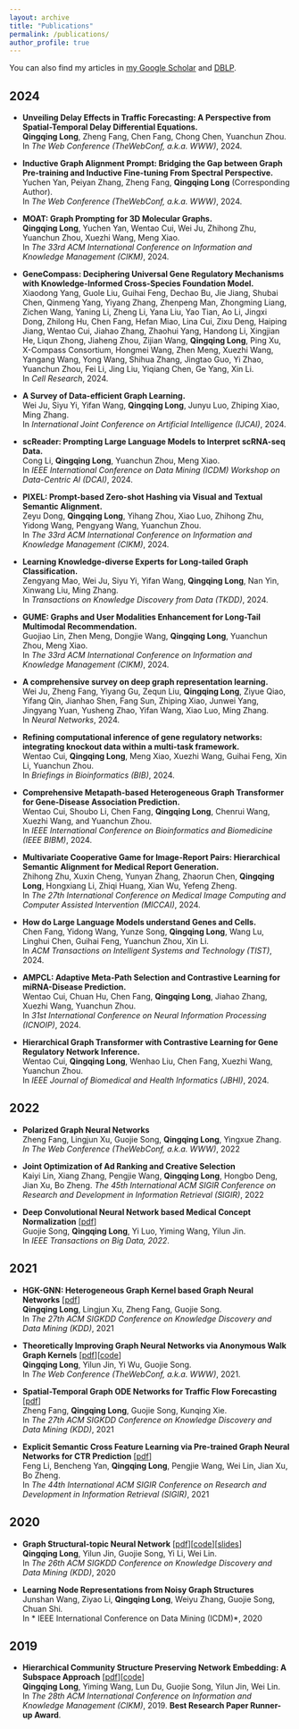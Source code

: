 ```yaml
---
layout: archive
title: "Publications"
permalink: /publications/
author_profile: true
---
```


You can also find my articles in [my Google Scholar](https://scholar.google.com/citations?user=283USTgAAAAJ&hl=zh-CN&oi=ao) and [DBLP](https://dblp.org/pid/251/9514.html). <br>
## 2024
* **Unveiling Delay Effects in Traffic Forecasting: A Perspective from Spatial-Temporal Delay Differential Equations.** <br>
**Qingqing Long**, Zheng Fang, Chen Fang, Chong Chen, Yuanchun Zhou.  <br>In *The Web Conference (TheWebConf, a.k.a. WWW)*, 2024. 

* **Inductive Graph Alignment Prompt: Bridging the Gap between Graph Pre-training and Inductive Fine-tuning From Spectral Perspective.** <br>
Yuchen Yan, Peiyan Zhang, Zheng Fang, **Qingqing Long** (Corresponding Author). <br>In *The Web Conference (TheWebConf, a.k.a. WWW)*, 2024.

* **MOAT: Graph Prompting for 3D Molecular Graphs.** <br>
**Qingqing Long**, Yuchen Yan, Wentao Cui, Wei Ju, Zhihong Zhu, Yuanchun Zhou, Xuezhi Wang, Meng Xiao. <br>In *The 33rd ACM International Conference on Information and Knowledge Management (CIKM)*, 2024.

* **GeneCompass: Deciphering Universal Gene Regulatory Mechanisms with Knowledge-Informed Cross-Species Foundation Model.** <be>
Xiaodong Yang, Guole Liu, Guihai Feng, Dechao Bu, Jie Jiang, Shubai Chen, Qinmeng Yang, Yiyang Zhang, Zhenpeng Man, Zhongming Liang, Zichen Wang, Yaning Li, Zheng Li, Yana Liu, Yao Tian, Ao Li, Jingxi Dong, Zhilong Hu, Chen Fang, Hefan Miao, Lina Cui, Zixu Deng, Haiping Jiang, Wentao Cui, Jiahao Zhang, Zhaohui Yang, Handong Li, Xingjian He, Liqun Zhong, Jiaheng Zhou, Zijian Wang, **Qingqing Long**, Ping Xu, X-Compass Consortium, Hongmei Wang, Zhen Meng, Xuezhi Wang, Yangang Wang, Yong Wang, Shihua Zhang, Jingtao Guo, Yi Zhao, Yuanchun Zhou, Fei Li, Jing Liu, Yiqiang Chen, Ge Yang, Xin Li. <br>In *Cell Research*, 2024.

* **A Survey of Data-efficient Graph Learning.** <br>
Wei Ju, Siyu Yi, Yifan Wang, **Qingqing Long**, Junyu Luo, Zhiping Xiao, Ming Zhang.  <br>In *International Joint Conference on Artificial Intelligence (IJCAI)*, 2024.

* **scReader: Prompting Large Language Models to Interpret scRNA-seq Data.** <br>
Cong Li, **Qingqing Long**, Yuanchun Zhou, Meng Xiao. <br>In *IEEE International Conference on Data Mining (ICDM) Workshop on Data-Centric AI (DCAI)*, 2024. 

* **PIXEL: Prompt-based Zero-shot Hashing via Visual and Textual Semantic Alignment.** <br>
Zeyu Dong, **Qingqing Long**, Yihang Zhou, Xiao Luo, Zhihong Zhu, Yidong Wang, Pengyang Wang, Yuanchun Zhou.  <br>In *The 33rd ACM International Conference on Information and Knowledge Management (CIKM)*, 2024.

* **Learning Knowledge-diverse Experts for Long-tailed Graph Classification.** <br>
Zengyang Mao, Wei Ju, Siyu Yi, Yifan Wang, **Qingqing Long**, Nan Yin, Xinwang Liu, Ming Zhang. <br>In *Transactions on Knowledge Discovery from Data (TKDD)*, 2024.

* **GUME: Graphs and User Modalities Enhancement for Long-Tail Multimodal Recommendation.** <br>
Guojiao Lin, Zhen Meng, Dongjie Wang, **Qingqing Long**, Yuanchun Zhou, Meng Xiao. <br>In *The 33rd ACM International Conference on Information and Knowledge Management (CIKM)*, 2024.

* **A comprehensive survey on deep graph representation learning.** <br>
Wei Ju, Zheng Fang, Yiyang Gu, Zequn Liu, **Qingqing Long**, Ziyue Qiao, Yifang Qin, Jianhao Shen, Fang Sun, Zhiping Xiao, Junwei Yang, Jingyang Yuan, Yusheng Zhao, Yifan Wang, Xiao Luo, Ming Zhang. <br>In *Neural Networks*, 2024.

* **Refining computational inference of gene regulatory networks: integrating knockout data within a multi-task framework.** <br>
Wentao Cui, **Qingqing Long**, Meng Xiao, Xuezhi Wang, Guihai Feng, Xin Li, Yuanchun Zhou. <br>In *Briefings in Bioinformatics (BIB)*, 2024.

* **Comprehensive Metapath-based Heterogeneous Graph Transformer for Gene-Disease  Association Prediction.** <br>
Wentao Cui, Shoubo Li, Chen Fang, **Qingqing Long**, Chenrui Wang, Xuezhi Wang, and Yuanchun Zhou. <br>In *IEEE International Conference on Bioinformatics and Biomedicine (IEEE BIBM)*, 2024.

* **Multivariate Cooperative Game for Image-Report Pairs: Hierarchical Semantic Alignment for Medical Report Generation.** <br>
Zhihong Zhu, Xuxin Cheng, Yunyan Zhang, Zhaorun Chen, **Qingqing Long**, Hongxiang Li, Zhiqi Huang, Xian Wu, Yefeng Zheng. <br>In *The 27th International Conference on Medical Image Computing and Computer Assisted Intervention (MICCAI)*, 2024.

* **How do Large Language Models understand Genes and Cells.** <br>
Chen Fang, Yidong Wang, Yunze Song, **Qingqing Long**, Wang Lu, Linghui Chen, Guihai Feng, Yuanchun Zhou, Xin Li. <br>In *ACM Transactions on Intelligent Systems and Technology (TIST)*, 2024.

* **AMPCL: Adaptive Meta-Path Selection and Contrastive Learning for miRNA-Disease Prediction.** <br>
Wentao Cui, Chuan Hu, Chen Fang, **Qingqing Long**, Jiahao Zhang, Xuezhi Wang, Yuanchun Zhou.  <br>In *31st International Conference on Neural Information Processing (ICNOIP)*, 2024.

* **Hierarchical Graph Transformer with Contrastive Learning for Gene Regulatory Network Inference.** <br>
Wentao Cui, **Qingqing Long**, Wenhao Liu, Chen Fang, Xuezhi Wang, Yuanchun Zhou.  <br>In *IEEE Journal of Biomedical and Health Informatics (JBHI)*, 2024.

## 2022
* **Polarized Graph Neural Networks** <br>
Zheng Fang, Lingjun Xu, Guojie Song, **Qingqing Long**, Yingxue Zhang. <br>*In The Web Conference (TheWebConf, a.k.a. WWW)*, 2022

* **Joint Optimization of Ad Ranking and Creative Selection** <br>
Kaiyi Lin, Xiang Zhang, Pengjie Wang, **Qingqing Long**, Hongbo Deng, Jian Xu, Bo Zheng. *The 45th International ACM SIGIR Conference on Research and Development in Information Retrieval (SIGIR)*, 2022

* **Deep Convolutional Neural Network based Medical Concept Normalization** \[[pdf](https://ieeexplore.ieee.org/document/9186351)\] <br>
Guojie Song, **Qingqing Long**, Yi Luo, Yiming Wang, Yilun Jin. <br>In *IEEE Transactions on Big Data, 2022*.

## 2021

* **HGK-GNN: Heterogeneous Graph Kernel based Graph Neural Networks** \[[pdf](https://dl.acm.org/doi/abs/10.1145/3447548.3467429)\]<br>
**Qingqing Long**, Lingjun Xu, Zheng Fang, Guojie Song. <br>In *The 27th ACM SIGKDD Conference on Knowledge Discovery and Data Mining (KDD)*, 2021

* **Theoretically Improving Graph Neural Networks via Anonymous Walk Graph Kernels** \[[pdf](https://dl.acm.org/doi/abs/10.1145/3442381.3449951)\]\[[code](https://github.com/YimiAChack/GSKN)\]<br>
**Qingqing Long**, Yilun Jin, Yi Wu, Guojie Song. <br>In *The Web Conference (TheWebConf, a.k.a. WWW)*, 2021. 

* **Spatial-Temporal Graph ODE Networks for Traffic Flow Forecasting** \[[pdf](https://dl.acm.org/doi/abs/10.1145/3447548.3467430)\]<br>
Zheng Fang, **Qingqing Long**, Guojie Song, Kunqing Xie. <br>In *The 27th ACM SIGKDD Conference on Knowledge Discovery and Data Mining (KDD)*, 2021

* **Explicit Semantic Cross Feature Learning via Pre-trained Graph Neural Networks for CTR Prediction** \[[pdf](https://dl.acm.org/doi/abs/10.1145/3404835.3463015)\]<br>
Feng Li, Bencheng Yan, **Qingqing Long**, Pengjie Wang, Wei Lin, Jian Xu, Bo Zheng. <br>In *The 44th International ACM SIGIR Conference on Research and Development in Information Retrieval (SIGIR)*, 2021

## 2020

* **Graph Structural-topic Neural Network** \[[pdf](https://dl.acm.org/doi/pdf/10.1145/3394486.3403150)\]\[[code](https://github.com/YimiAChack/GraphSTONE)\]\[[slides](https://kl4805.github.io/files/GraphSTONE_slides.pdf)\]<br>
**Qingqing Long**, Yilun Jin, Guojie Song, Yi Li, Wei Lin. <br>In *The 26th ACM SIGKDD Conference on Knowledge Discovery and Data Mining (KDD)*, 2020

* **Learning Node Representations from Noisy Graph Structures** <br>
Junshan Wang, Ziyao Li, **Qingqing Long**, Weiyu Zhang, Guojie Song, Chuan Shi. <br>In * IEEE International Conference on Data Mining (ICDM)*, 2020

## 2019
* **Hierarchical Community Structure Preserving Network Embedding: A Subspace Approach** \[[pdf](https://dl.acm.org/doi/pdf/10.1145/3357384.3357947)\]\[[code](https://github.com/YimiAChack/SpaceNE)\] <br>
**Qingqing Long**, Yiming Wang, Lun Du, Guojie Song, Yilun Jin, Wei Lin. <br>In *The 28th ACM International Conference on Information and Knowledge Management (CIKM)*, 2019. **Best Research Paper Runner-up Award**. 



